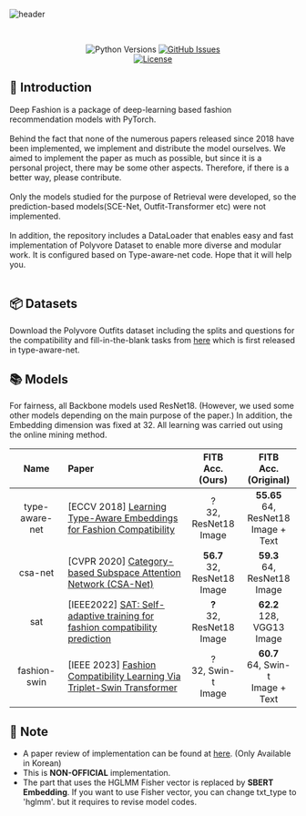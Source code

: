 ![header](https://capsule-render.vercel.app/api?type=rounded&height=200&color=gradient&customColorList=20&text=🧷%20Deep%20Fashion&fontSize=36&fontColor=FFFFFF&fontAlignY=45&desc=PyTorch%20implementation%20of%20deep-learning%20based%20fashion%20recommendation%20models&descSize=12&descAlignY=65)

<br>
<div align="center">

![Python Versions](https://img.shields.io/badge/python-3.7%20|%203.8%20|%203.9%20|%203.10-blue)
[![GitHub Issues](https://img.shields.io/github/issues/owj0421/DeepFashion.svg
)](https://github.com/owj0421/DeepFashion/issues)
<br>
[![License](https://img.shields.io/github/license/owj0421/DeepFashion.svg)](https://github.com/owj0421/DeepFashion/blob/master/LICENSE)

</div>


## 🤗 Introduction

Deep Fashion is a package of deep-learning based fashion recommendation models with PyTorch. <br><br>
Behind the fact that none of the numerous papers released since 2018 have been implemented, we implement and distribute the model ourselves. We aimed to implement the paper as much as possible, but since it is a personal project, there may be some other aspects. Therefore, if there is a better way, please contribute.<br><br>
Only the models studied for the purpose of Retrieval were developed, so the prediction-based models(SCE-Net, Outfit-Transformer etc) were not implemented.
<br><br>
In addition, the repository includes a DataLoader that enables easy and fast implementation of Polyvore Dataset to enable more diverse and modular work. It is configured based on Type-aware-net code. Hope that it will help you.<br><br>

## 📦 Datasets
Download the Polyvore Outfits dataset including the splits and questions for the compatibility and fill-in-the-blank tasks from [here](https://drive.google.com/file/d/13-J4fAPZahauaGycw3j_YvbAHO7tOTW5/view) which is first released in type-aware-net.<br>

## 📚 Models
For fairness, all Backbone models used ResNet18. (However, we used some other models depending on the main purpose of the paper.) In addition, the Embedding dimension was fixed at 32. All learning was carried out using the online mining method.


<div align="center">

|Name|Paper|FITB<br>Acc.<br>(Ours)|FITB<br>Acc.<br>(Original)|
|:-:|:-|:-:|:-:|
|type-aware-net|[ECCV 2018] [Learning Type-Aware Embeddings for Fashion Compatibility](https://arxiv.org/abs/1803.09196)|?<br>32, ResNet18 <br>Image|**55.65**<br>64, ResNet18 <br>Image + Text|
|csa-net|[CVPR 2020] [Category-based Subspace Attention Network (CSA-Net)](https://arxiv.org/abs/1912.08967?ref=dl-staging-website.ghost.io)|**56.7**<br>32, ResNet18 <br>Image|**59.3**<br>64, ResNet18 <br>Image|
|sat|[IEEE2022] [SAT: Self-adaptive training for fashion compatibility prediction](https://arxiv.org/abs/2206.12622)|**?**<br>32, ResNet18 <br>Image|**62.2**<br>128, VGG13 <br>Image|
|fashion-swin|[IEEE 2023] [Fashion Compatibility Learning Via Triplet-Swin Transformer](https://ieeexplore.ieee.org/abstract/document/10105392)|?<br>32, Swin-t <br>Image|**60.7**<br>64, Swin-t <br>Image + Text|

</div>


## 🔔 Note
- A paper review of implementation can be found at [here](). (Only Available in Korean)
- This is **NON-OFFICIAL** implementation.
- The part that uses the HGLMM Fisher vector is replaced by **SBERT Embedding**. If you want to use Fisher vector, you can change txt_type to 'hglmm'. but it requires to revise model codes.
